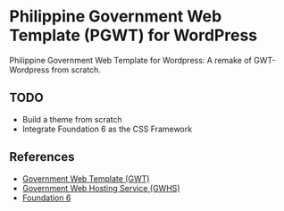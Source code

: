 # Philippine Government Web Template (PGWT) for WordPress
Philippine Government Web Template for Wordpress: A remake of GWT-Wordpress from scratch.

## TODO
- Build a theme from scratch
- Integrate Foundation 6 as the CSS Framework

## References
- [Government Web Template (GWT)](https://i.gov.ph/gwt/)
- [Government Web Hosting Service (GWHS)](https://i.gov.ph/gwhs/)
- [Foundation 6](https://get.foundation/)
